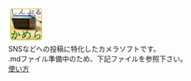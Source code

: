 ![](/app/src/main/res/mipmap-hdpi/ic_launcher.png)  
SNSなどへの投稿に特化したカメラソフトです。  
.mdファイル準備中のため、下記ファイルを参照下さい。  
[使い方](/app/リリース/MySimpleCamera説明書_160529.xlsx)

